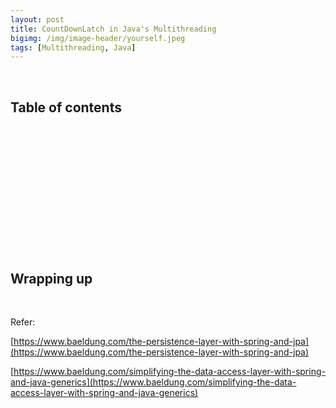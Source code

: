 ```yaml
---
layout: post
title: CountDownLatch in Java's Multithreading
bigimg: /img/image-header/yourself.jpeg
tags: [Multithreading, Java]
---
```





<br>

## Table of contents





<br>

## 





<br>

## 






<br>

## 




<br>

## 




<br>

## Wrapping up




<br>

Refer:

[https://www.baeldung.com/the-persistence-layer-with-spring-and-jpa](https://www.baeldung.com/the-persistence-layer-with-spring-and-jpa)

[https://www.baeldung.com/simplifying-the-data-access-layer-with-spring-and-java-generics](https://www.baeldung.com/simplifying-the-data-access-layer-with-spring-and-java-generics)